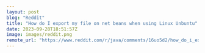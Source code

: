 ```yaml
---
layout: post
blog: "Reddit"
title: "How do I export my file on net beans when using Linux Unbuntu"
date: 2023-09-28T18:51:57Z
image: images/reddit.png
remote_url: "https://www.reddit.com/r/java/comments/16uo5d2/how_do_i_export_my_file_on_net_beans_when_using/"
---
```

